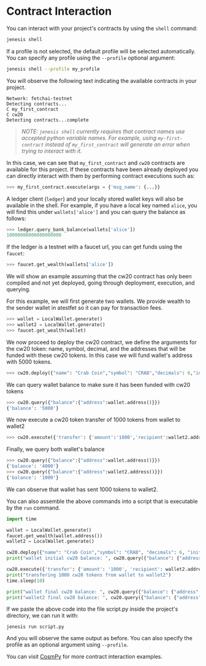 # Contract Interaction

You can interact with your project's contracts by using the ```shell``` command:

```bash
jenesis shell
```
If a profile is not selected, the default profile will be selected automatically. You can specify any profile using the `--profile` optional argument:

```bash
jenesis shell --profile my_profile
```

You will observe the following text indicating the available contracts in your project.

```
Network: fetchai-testnet
Detecting contracts...
C my_first_contract
C cw20
Detecting contracts...complete
```
> *NOTE: `jenesis shell` currently requires that contract names use accepted python variable names. For example, using `my-first-contract` instead of `my_first_contract` will generate an error when trying to interact with it.*

In this case, we can see that `my_first_contract` and `cw20` contracts are available for this project. If these contracts have been already deployed you can directly interact with them by performing contract executions such as:

```python
>>> my_first_contract.execute(args = {'msg_name': {...}}
```

A ledger client (`ledger`) and your locally stored wallet keys will also be available in the shell. For example, if you have a local key named `alice`, you will find this under `wallets['alice']` and you can query the balance as follows:
```python
>>> ledger.query_bank_balance(wallets['alice'])
10000000000000000000
```

If the ledger is a testnet with a faucet url, you can get funds using the `faucet`:
```python
>>> faucet.get_wealth(wallets['alice'])
```

We will show an example assuming that the cw20 contract has only been compiled and not yet deployed, going through deployment, execution, and querying.

For this example, we will first generate two wallets. We provide wealth to the sender wallet in atestfet so it can pay for transaction fees.

```python
>>> wallet = LocalWallet.generate()
>>> wallet2 = LocalWallet.generate()
>>> faucet.get_wealth(wallet)
```

We now proceed to deploy the cw20 contract, we define the arguments for the cw20 token: name, symbol, decimal, and the addresses that will be funded with these cw20 tokens. In this case we will fund wallet's address with 5000 tokens.
```python
>>> cw20.deploy({"name": "Crab Coin","symbol": "CRAB","decimals": 6,"initial_balances": [{"address":wallet.address(),"amount":"5000"}]},wallet)
```

We can query wallet balance to make sure it has been funded with cw20 tokens

```python
>>> cw20.query({"balance":{"address":wallet.address()}})
{'balance': '5000'}
```

We now execute a cw20 token transfer of 1000 tokens from wallet to wallet2

```python
>>> cw20.execute({'transfer': {'amount':'1000','recipient':wallet2.address()}}, sender=wallet)
```

Finally, we query both wallet's balance

```python
>>> cw20.query({"balance":{"address":wallet.address()}})
{'balance': '4000'}
>>> cw20.query({"balance":{"address":wallet2.address()}})
{'balance': '1000'}
```
We can observe that wallet has sent 1000 tokens to wallet2.

You can also assemble the above commands into a script that is executable by the  ```run``` command.
```python
import time

wallet = LocalWallet.generate()
faucet.get_wealth(wallet.address())
wallet2 = LocalWallet.generate()

cw20.deploy({"name": "Crab Coin","symbol": "CRAB", "decimals": 6, "initial_balances": [{"address": wallet.address(), "amount": "5000"}]}, wallet)
print("wallet initial cw20 balance: ", cw20.query({"balance": {"address": wallet.address()}}))

cw20.execute({'transfer': {'amount': '1000', 'recipient': wallet2.address()}}, sender=wallet)
print("transfering 1000 cw20 tokens from wallet to wallet2")
time.sleep(10)

print("wallet final cw20 balance: ", cw20.query({"balance": {"address": wallet.address()}}))
print("wallet2 final cw20 balance: ", cw20.query({"balance": {"address": wallet2.address()}}))
```

If we paste the above code into the file script.py inside the project's directory, we can run it with:

```
jenesis run script.py
```

And you will observe the same output as before. You can also specify the profile as an optional argument using `--profile`.

You can visit [CosmPy](https://docs.fetch.ai/CosmPy/) for more contract interaction examples.
